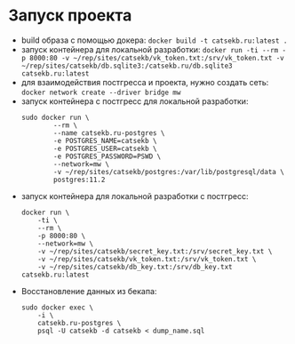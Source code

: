 # Запуск проекта
- build образа с помощью докера: `docker build -t catsekb.ru:latest .`
- запуск контейнера для локальной разработки: `docker run -ti --rm -p 8000:80 -v ~/rep/sites/catsekb/vk_token.txt:/srv/vk_token.txt -v ~/rep/sites/catsekb/db.sqlite3:/catsekb.ru/db.sqlite3 catsekb.ru:latest`
- для взаимодействия постгресса и проекта, нужно создать сеть: `docker network create --driver bridge mw`
- запуск контейнера с постгресс для локальной разработки:
    ```
    sudo docker run \
            --rm \
            --name catsekb.ru-postgres \
            -e POSTGRES_NAME=catsekb \
            -e POSTGRES_USER=catsekb \
            -e POSTGRES_PASSWORD=PSWD \
            --network=mw \
            -v ~/rep/sites/catsekb/postgres:/var/lib/postgresql/data \
            postgres:11.2
    ```
- запуск контейнера для локальной разработки c постгресс: 
    ```
    docker run \
        -ti \
        --rm \
        -p 8000:80 \ 
        --network=mw \ 
        -v ~/rep/sites/catsekb/secret_key.txt:/srv/secret_key.txt \ 
        -v ~/rep/sites/catsekb/vk_token.txt:/srv/vk_token.txt \
        -v ~/rep/sites/catsekb/db_key.txt:/srv/db_key.txt catsekb.ru:latest
    ```
- Восстановление данных из бекапа: 
    ```
    sudo docker exec \
        -i \
        catsekb.ru-postgres \
        psql -U catsekb -d catsekb < dump_name.sql
    ```


